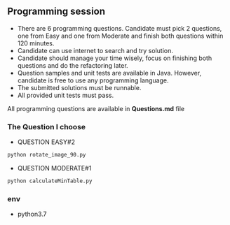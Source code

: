 ## **Programming session**

* There are 6 programming questions. Candidate must pick 2 questions, one from Easy and one from Moderate and finish both questions within 120 minutes.
* Candidate can use internet to search and try solution.
* Candidate should manage your time wisely, focus on finishing both questions and do the refactoring later.
* Question samples and unit tests are available in Java. However, candidate is free to use any programming language.
* The submitted solutions must be runnable.
* All provided unit tests must pass.  
 
All programming questions are available in **Questions.md** file


### The Question I choose
* QUESTION EASY#2
```python
python rotate_image_90.py
```

* QUESTION MODERATE#1
```python
python calculateMinTable.py
```

### env
* python3.7 
